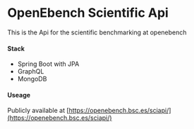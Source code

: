 # OpenEbench Scientific Api

This is the Api for the scientific benchmarking at openebench

#### Stack

-   Spring Boot with JPA
-   GraphQL
-   MongoDB

#### Useage

Publicly available at [https://openebench.bsc.es/sciapi/](https://openebench.bsc.es/sciapi/)
